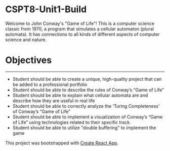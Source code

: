 # CSPT8-Unit1-Build

Welcome to John Conway's "Game of Life"! This is a computer science classic from 1970, a program that simulates a cellular automaton (plural automata). It has connections to all kinds of different aspects of computer science and nature.

# Objectives

---

-   Student should be able to create a unique, high-quality project that can be added to a professional portfolio
-   Student should be able to describe the rules of Conway’s “Game of Life”
-   Student should be able to explain what cellular automata are and describe how they are useful in real life
-   Student should be able to correctly analyze the ‘Turing Completeness’ of Conway’s “Game of Life”
-   Student should be able to implement a visualization of Conway’s “Game of Life” using technologies related to their specific track.
-   Student should be able to utilize "double buffering" to implement the game

This project was bootstrapped with [Create React App](https://github.com/facebook/create-react-app).
